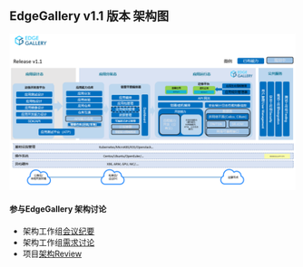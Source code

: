 ## EdgeGallery v1.1 版本 架构图

![EdgeGallery v1.1 Architecture](/uploads/images/2021/v1.1/EdgeGallery_Architecture.png "EdgeGallery_Architecture.png")


#### 参与EdgeGallery 架构讨论
- 架构工作组[会议纪要](https://gitee.com/edgegallery/community/tree/master/Architecture%20WG/Meetings)
- 架构工作组[需求讨论](https://gitee.com/edgegallery/community/tree/master/Architecture%20WG/Requirements)
- 项目[架构Review](https://gitee.com/edgegallery/community/tree/master/Architecture%20WG/Architecture%20Review)